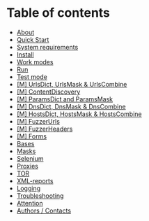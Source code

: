 # Table of contents

* [About](README.md)
* [Quick Start](quick-start.md)
* [System requirements](system-requirements.md)
* [Install](install.md)
* [Work modes](work-modes.md)
* [Run](run.md)
* [Test mode](test-mode.md)
* [\[M\] UrlsDict, UrlsMask & UrlsCombine](m-dafsdict-dafsmask-and-dafscombine.md)
* [\[M\] ContentDiscovery](m-contentdiscovery.md)
* [\[M\] ParamsDict and ParamsMask](m-paramsbruterdict-and-paramsbrutermask.md)
* [\[M\] DnsDict, DnsMask & DnsCombine](m-dnsbruterdict-dnsbrutermask-and-dnsbrutercombine.md)
* [\[M\] HostsDict, HostsMask & HostsCombine](m-hostsbruterdict-hostsbrutermask-and-hostsbrutercombine.md)
* [\[M\] FuzzerUrls](m-fuzzerurls.md)
* [\[M\] FuzzerHeaders](m-fuzzerheaders.md)
* [\[M\] Forms](m-formbruter.md)
* [Bases](bases.md)
* [Masks](masks.md)
* [Selenium](selenium.md)
* [Proxies](proxies.md)
* [TOR](tor.md)
* [XML-reports](xml-reports.md)
* [Logging](logging.md)
* [Troubleshooting](troubleshooting.md)
* [Attention](attention.md)
* [Authors / Contacts](authors-contacts.md)

